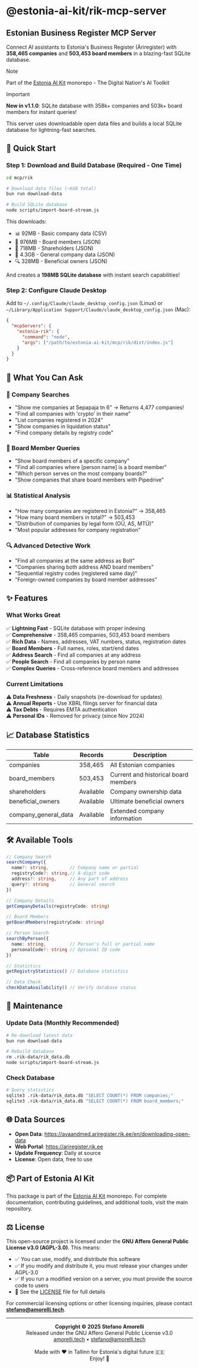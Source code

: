 # @estonia-ai-kit/rik-mcp-server

## Estonian Business Register MCP Server

Connect AI assistants to Estonia's Business Register (Äriregister) with **358,465 companies** and **503,453 board members** in a blazing-fast SQLite database.

> [!NOTE]
> Part of the [Estonia AI Kit](https://github.com/stefanoamorelli/estonia-ai-kit) monorepo - The Digital Nation's AI Toolkit

> [!IMPORTANT]
> **New in v1.1.0**: SQLite database with 358k+ companies and 503k+ board members for instant queries!
> 
> This server uses downloadable open data files and builds a local SQLite database for lightning-fast searches.

## 🚀 Quick Start

### Step 1: Download and Build Database (Required - One Time)

```bash
cd mcp/rik

# Download data files (~6GB total)
bun run download-data

# Build SQLite database
node scripts/import-board-stream.js
```

This downloads:
- 📊 92MB - Basic company data (CSV)
- 👥 976MB - Board members (JSON) 
- 💼 718MB - Shareholders (JSON)
- 🏢 4.3GB - General company data (JSON)
- 🔍 328MB - Beneficial owners (JSON)

And creates a **198MB SQLite database** with instant search capabilities!

### Step 2: Configure Claude Desktop

Add to `~/.config/Claude/claude_desktop_config.json` (Linux) or `~/Library/Application Support/Claude/claude_desktop_config.json` (Mac):

```json
{
  "mcpServers": {
    "estonia-rik": {
      "command": "node",
      "args": ["/path/to/estonia-ai-kit/mcp/rik/dist/index.js"]
    }
  }
}
```

## 🎯 What You Can Ask

### 🏢 Company Searches
- "Show me companies at Sepapaja tn 6" → Returns 4,477 companies!
- "Find all companies with 'crypto' in their name"
- "List companies registered in 2024"
- "Show companies in liquidation status"
- "Find company details by registry code"

### 👥 Board Member Queries  
- "Show board members of a specific company"
- "Find all companies where [person name] is a board member"
- "Which person serves on the most company boards?"
- "Show companies that share board members with Pipedrive"

### 📊 Statistical Analysis
- "How many companies are registered in Estonia?" → 358,465
- "How many board members in total?" → 503,453
- "Distribution of companies by legal form (OÜ, AS, MTÜ)"
- "Most popular addresses for company registration"

### 🔍 Advanced Detective Work
- "Find all companies at the same address as Bolt"
- "Companies sharing both address AND board members" 
- "Sequential registry codes (registered same day)"
- "Foreign-owned companies by board member addresses"

## ✨ Features

### What Works Great
✅ **Lightning Fast** - SQLite database with proper indexing  
✅ **Comprehensive** - 358,465 companies, 503,453 board members  
✅ **Rich Data** - Names, addresses, VAT numbers, status, registration dates  
✅ **Board Members** - Full names, roles, start/end dates  
✅ **Address Search** - Find all companies at any address  
✅ **People Search** - Find all companies by person name  
✅ **Complex Queries** - Cross-reference board members and addresses  

### Current Limitations
⚠️ **Data Freshness** - Daily snapshots (re-download for updates)  
⚠️ **Annual Reports** - Use XBRL filings server for financial data  
⚠️ **Tax Debts** - Requires EMTA authentication  
⚠️ **Personal IDs** - Removed for privacy (since Nov 2024)  

## 📈 Database Statistics

| Table | Records | Description |
|-------|---------|-------------|
| companies | 358,465 | All Estonian companies |
| board_members | 503,453 | Current and historical board members |
| shareholders | Available | Company ownership data |
| beneficial_owners | Available | Ultimate beneficial owners |
| company_general_data | Available | Extended company information |

## 🛠️ Available Tools

```typescript
// Company Search
searchCompany({
  name?: string,        // Company name or partial
  registryCode?: string,// 8-digit code
  address?: string,     // Any part of address
  query?: string        // General search
})

// Company Details  
getCompanyDetails(registryCode: string)

// Board Members
getBoardMembers(registryCode: string)

// Person Search
searchByPerson({
  name: string,         // Person's full or partial name
  personalCode?: string // Optional ID code
})

// Statistics
getRegistryStatistics() // Database statistics

// Data Check
checkDataAvailability() // Verify database status
```

## 🔧 Maintenance

### Update Data (Monthly Recommended)
```bash
# Re-download latest data
bun run download-data

# Rebuild database
rm .rik-data/rik_data.db
node scripts/import-board-stream.js
```

### Check Database
```bash
# Query statistics
sqlite3 .rik-data/rik_data.db "SELECT COUNT(*) FROM companies;"
sqlite3 .rik-data/rik_data.db "SELECT COUNT(*) FROM board_members;"
```

## 🌐 Data Sources

- **Open Data**: https://avaandmed.ariregister.rik.ee/en/downloading-open-data
- **Web Portal**: https://ariregister.rik.ee
- **Update Frequency**: Daily at source
- **License**: Open data, free to use

## 📦 Part of Estonia AI Kit

This package is part of the [Estonia AI Kit](https://github.com/stefanoamorelli/estonia-ai-kit) monorepo. For complete documentation, contributing guidelines, and additional tools, visit the main repository.

## ⚖️ License

This open-source project is licensed under the **GNU Affero General Public License v3.0 (AGPL-3.0)**. This means:

- ✅ You can use, modify, and distribute this software
- ✅ If you modify and distribute it, you must release your changes under AGPL-3.0
- ✅ If you run a modified version on a server, you must provide the source code to users
- 📄 See the [LICENSE](../../LICENSE) file for full details

For commercial licensing options or other licensing inquiries, please contact **stefano@amorelli.tech**.

---

<div align="center">
  <p>
    <strong>Copyright © 2025 Stefano Amorelli</strong><br>
    Released under the GNU Affero General Public License v3.0<br>
    <a href="https://amorelli.tech">amorelli.tech</a> • <a href="mailto:stefano@amorelli.tech">stefano@amorelli.tech</a><br>
    <br>
    Made with ❤️ in Tallinn for Estonia's digital future 🇪🇪<br>
    Enjoy! 🎉
  </p>
</div>